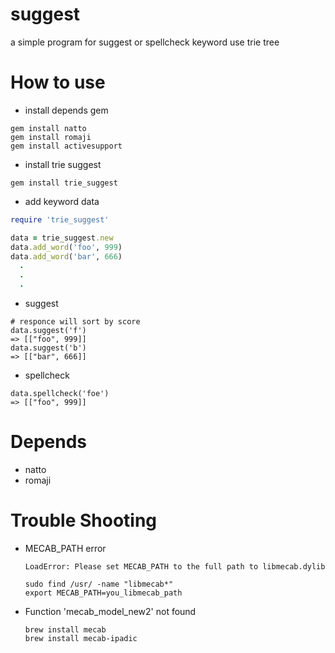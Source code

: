 # suggest
a simple program for suggest or spellcheck keyword use trie tree

# How to use
* install depends gem
```
gem install natto
gem install romaji
gem install activesupport
```
* install trie suggest
```
gem install trie_suggest
```

* add keyword data
```ruby
require 'trie_suggest'

data = trie_suggest.new
data.add_word('foo', 999)
data.add_word('bar', 666)
  .
  .
  .
```

* suggest
```
# responce will sort by score
data.suggest('f')
=> [["foo", 999]]
data.suggest('b')
=> [["bar", 666]]
```

* spellcheck
```
data.spellcheck('foe')
=> [["foo", 999]]
```

# Depends
* natto
* romaji

# Trouble Shooting

* MECAB_PATH error
  ```
  LoadError: Please set MECAB_PATH to the full path to libmecab.dylib
  ```

  ```
  sudo find /usr/ -name "libmecab*"
  export MECAB_PATH=you_libmecab_path
  ```
* Function 'mecab_model_new2' not found
  
  ```
  brew install mecab
  brew install mecab-ipadic
  ```
